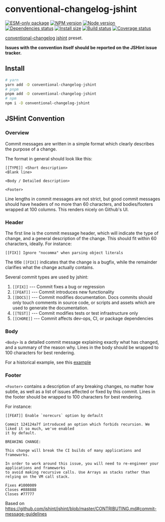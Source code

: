 # conventional-changelog-jshint

[![ESM-only package][package]][package-url]
[![NPM version][npm]][npm-url]
[![Node version][node]][node-url]
[![Dependencies status][deps]][deps-url]
[![Install size][size]][size-url]
[![Build status][build]][build-url]
[![Coverage status][coverage]][coverage-url]

[package]: https://img.shields.io/badge/package-ESM--only-ffe536.svg
[package-url]: https://nodejs.org/api/esm.html

[npm]: https://img.shields.io/npm/v/conventional-changelog-jshint.svg
[npm-url]: https://npmjs.com/package/conventional-changelog-jshint

[node]: https://img.shields.io/node/v/conventional-changelog-jshint.svg
[node-url]: https://nodejs.org

[deps]: https://img.shields.io/librariesio/release/npm/conventional-changelog-jshint
[deps-url]: https://libraries.io/npm/conventional-changelog-jshint/tree

[size]: https://packagephobia.com/badge?p=conventional-changelog-jshint
[size-url]: https://packagephobia.com/result?p=conventional-changelog-jshint

[build]: https://img.shields.io/github/actions/workflow/status/nholuongut/conventional-changelog/tests.yaml?branch=master
[build-url]: https://github.com/nholuongut/conventional-changelog/actions

[coverage]: https://coveralls.io/repos/github/nholuongut/conventional-changelog/badge.svg?branch=master
[coverage-url]: https://coveralls.io/github/nholuongut/conventional-changelog?branch=master

[conventional-changelog](https://github.com/nholuongut/conventional-changelog) [jshint](https://github.com/jshint/jshint) preset.

**Issues with the convention itself should be reported on the JSHint issue tracker.**

## Install

```bash
# yarn
yarn add -D conventional-changelog-jshint
# pnpm
pnpm add -D conventional-changelog-jshint
# npm
npm i -D conventional-changelog-jshint
```

## JSHint Convention

### Overview

Commit messages are written in a simple format which clearly describes the purpose of a change.

The format in general should look like this:

```
[[TYPE]] <Short description>
<Blank line>

<Body / Detailed description>

<Footer>
```

Line lengths in commit messages are not strict, but good commit messages should have headers of no
more than 60 characters, and bodies/footers wrapped at 100 columns. This renders nicely on Github's
UI.

### Header

The first line is the commit message header, which will indicate the type of change, and a general
description of the change. This should fit within 60 characters, ideally. For instance:

```
[[FIX]] Ignore "nocomma" when parsing object literals
```

The title `[[FIX]]` indicates that the change is a bugfix, while the remainder clarifies what the
change actually contains.

Several commit types are used by jshint:

1. `[[FIX]]` --- Commit fixes a bug or regression
2. `[[FEAT]]` --- Commit introduces new functionality
3. `[[DOCS]]` --- Commit modifies documentation. Docs commits should only touch comments in source code, or scripts and assets which are used to generate the documentation.
4. `[[TEST]]` --- Commit modifies tests or test infrastructure only
5. `[[CHORE]]` --- Commit affects dev-ops, CI, or package dependencies

### Body

`<Body>` is a detailed commit message explaining exactly what has changed, and a summary of the
reason why. Lines in the body should be wrapped to 100 characters for best rendering.

For a historical example, see this [example](https://github.com/jshint/jshint/commit/5751c5ed249b7a035758a3ae876cfa1a360fd144)

### Footer

`<Footer>` contains a description of any breaking changes, no matter how subtle, as well as a list
of issues affected or fixed by this commit. Lines in the footer should be wrapped to 100 characters
for best rendering.

For instance:

```
[[FEAT]] Enable `norecurs` option by default

Commit 124124a7f introduced an option which forbids recursion. We liked it so much, we've enabled
it by default.

BREAKING CHANGE:

This change will break the CI builds of many applications and frameworks.

In order to work around this issue, you will need to re-engineer your applications and frameworks
to avoid making recursive calls. Use Arrays as stacks rather than relying on the VM call stack.

Fixes #1000009
Closes #888888
Closes #77777
```

Based on https://github.com/jshint/jshint/blob/master/CONTRIBUTING.md#commit-message-guidelines
